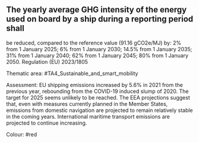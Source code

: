 ## The yearly average GHG intensity of the energy used on board by a ship during a reporting period shall
be reduced, compared to the reference value (91.16 gCO2e/MJ) by: 2% from 1 January 2025; 6% from
1 January 2030; 14.5% from 1 January 2035; 31% from 1 January 2040; 62% from 1 January 2045; 80% from 1 January 2050.
Regulation (EU) 2023/1805

Thematic area: #TA4_Sustainable_and_smart_mobility

Assessment: EU shipping emissions increased by 5.6% in 2021 from the previous year, rebounding from the COVID-19 induced slump of 2020. The target for 2025 seems unlikely to be reached.
The EEA projections suggest that, even with measures currently planned in the Member States, emissions from domestic navigation are projected to remain relatively stable in the coming years. International maritime transport emissions are projected to continue increasing.

Colour: #red